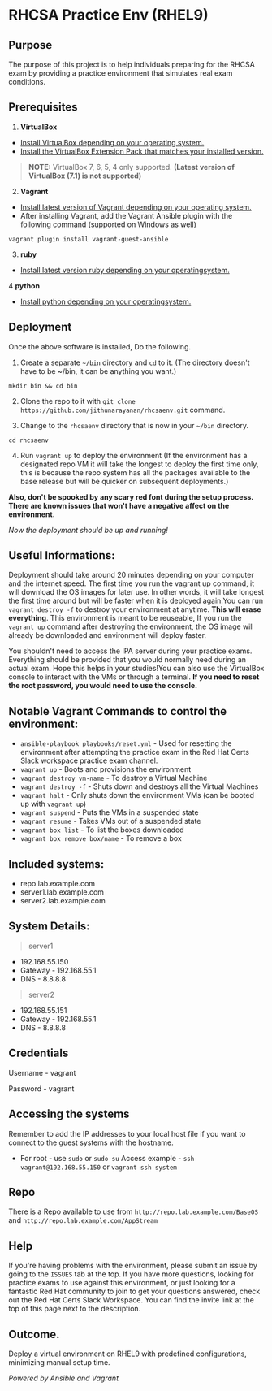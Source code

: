 # RHCSA Practice Env (RHEL9)

## Purpose
The purpose of this project is to help individuals preparing for the RHCSA exam by providing a practice environment that simulates real exam conditions.

## Prerequisites
1. **VirtualBox**
 - [Install VirtualBox depending on your operating system.](https://www.virtualbox.org/wiki/Download_Old_Builds)
 - [Install the VirtualBox Extension Pack that matches your installed version.](https://www.virtualbox.org/wiki/Download_Old_Builds)
 >**NOTE:** VirtualBox 7, 6, 5, 4 only supported. **(Latest version of VirtualBox (7.1) is not supported)**

2. **Vagrant**
- [Install latest version of Vagrant depending on your operating system.](https://www.vagrantup.com/downloads.html)
- After installing Vagrant, add the Vagrant Ansible plugin with the following command (supported on Windows as well)
```
vagrant plugin install vagrant-guest-ansible
```
3. **ruby**
- [Install latest version ruby depending on your operatingsystem.](https://www.ruby-lang.org/en/documentation/installation/)
  
4 **python**
- [Install python depending on your operatingsystem.](https://www.python.org/downloads/)


## Deployment

Once the above software is installed, Do the following.

1. Create a separate `~/bin` directory and `cd` to it.  (The directory doesn't have to be ~/bin, it can be anything you want.)

```
mkdir bin && cd bin
```

2. Clone the repo to it with `git clone https://github.com/jithunarayanan/rhcsaenv.git` command.

3. Change to the `rhcsaenv` directory that is now in your `~/bin` directory.

```
cd rhcsaenv
```

4. Run `vagrant up` to deploy the environment (If the environment has a designated repo VM it will take the longest to deploy the first time only, this is because the repo system has all the packages available to the base release but will be quicker on subsequent deployments.)

**Also, don't be spooked by any scary red font during the setup process. There are known issues that won't have a negative affect on the environment.**

_Now the deployment should be up and running!_

## Useful Informations:
Deployment should take around 20 minutes depending on your computer and the internet speed. The first time you run the vagrant up command, it will download the OS images for later use. In other words, it will take longest the first time around but will be faster when it is deployed again.You can run `vagrant destroy -f` to destroy your environment at anytime. **This will erase everything**. This environment is meant to be reuseable, If you run the `vagrant up` command after destroying the environment, the OS image will already be downloaded and environment will deploy faster.

 You shouldn't need to access the IPA server during your practice exams. Everything should be provided that you would normally need during an actual exam. Hope this helps in your studies!You can also use the VirtualBox console to interact with the VMs or through a terminal. **If you need to reset the root password, you would need to use the console.**

## Notable Vagrant Commands to control the environment:
- `ansible-playbook playbooks/reset.yml` - Used for resetting the environment after attempting the practice exam in the Red Hat Certs Slack workspace practice exam channel. 
- `vagrant up` - Boots and provisions the environment
- `vagrant destroy vm-name` - To destroy a Virtual Machine
- `vagrant destroy -f` - Shuts down and destroys all the Virtual Machines
- `vagrant halt` - Only shuts down the environment VMs (can be booted up with `vagrant up`)
- `vagrant suspend` - Puts the VMs in a suspended state
- `vagrant resume` - Takes VMs out of a suspended state
- `vagrant box list` - To list the boxes downloaded
- `vagrant box remove box/name` - To remove a box

## Included systems:
- repo.lab.example.com
- server1.lab.example.com
- server2.lab.example.com

## System Details:
> server1
- 192.168.55.150
- Gateway - 192.168.55.1
- DNS - 8.8.8.8
> server2
- 192.168.55.151
- Gateway - 192.168.55.1
- DNS - 8.8.8.8

## Credentials
Username - vagrant

Password - vagrant

## Accessing the systems
Remember to add the IP addresses to your local host file if you want to connect to the guest systems with the hostname.
- For root - use `sudo` or `sudo su`
Access example - `ssh vagrant@192.168.55.150` or `vagrant ssh system`

## Repo
There is a Repo available to use from `http://repo.lab.example.com/BaseOS` and `http://repo.lab.example.com/AppStream`


## Help
If you're having problems with the environment, please submit an issue by going to the `ISSUES` tab at the top. If you have more questions, looking for practice exams to use against this environment, or just looking for a fantastic Red Hat community to join to get your questions answered, check out the Red Hat Certs Slack Workspace. You can find the invite link at the top of this page next to the description.

## Outcome.
Deploy a virtual environment on RHEL9 with predefined configurations, minimizing manual setup time.

_Powered by Ansible and Vagrant_ 

